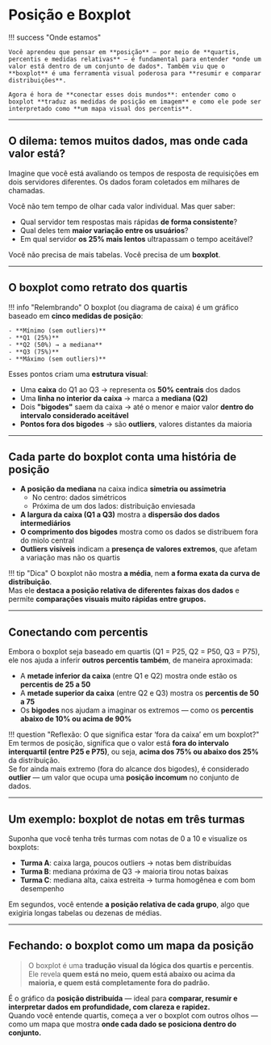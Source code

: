 # Posição e Boxplot

!!! success "Onde estamos"

    Você aprendeu que pensar em **posição** — por meio de **quartis, percentis e medidas relativas** — é fundamental para entender *onde um valor está dentro de um conjunto de dados*. Também viu que o **boxplot** é uma ferramenta visual poderosa para **resumir e comparar distribuições**.

    Agora é hora de **conectar esses dois mundos**: entender como o boxplot **traduz as medidas de posição em imagem** e como ele pode ser interpretado como **um mapa visual dos percentis**.

---

## O dilema: temos muitos dados, mas onde cada valor está?

Imagine que você está avaliando os tempos de resposta de requisições em dois servidores diferentes. Os dados foram coletados em milhares de chamadas.

Você não tem tempo de olhar cada valor individual. Mas quer saber:

- Qual servidor tem respostas mais rápidas **de forma consistente**?  
- Qual deles tem **maior variação entre os usuários**?  
- Em qual servidor **os 25% mais lentos** ultrapassam o tempo aceitável?

Você não precisa de mais tabelas. Você precisa de um **boxplot**.

---

## O boxplot como retrato dos quartis

!!! info "Relembrando"
    O boxplot (ou diagrama de caixa) é um gráfico baseado em **cinco medidas de posição**:

    - **Mínimo (sem outliers)**
    - **Q1 (25%)**
    - **Q2 (50%) → a mediana**
    - **Q3 (75%)**
    - **Máximo (sem outliers)**

Esses pontos criam uma **estrutura visual**:

- Uma **caixa** do Q1 ao Q3 → representa os **50% centrais** dos dados  
- Uma **linha no interior da caixa** → marca a **mediana (Q2)**  
- Dois **"bigodes"** saem da caixa → até o menor e maior valor **dentro do intervalo considerado aceitável**  
- **Pontos fora dos bigodes** → são **outliers**, valores distantes da maioria

---

## Cada parte do boxplot conta uma história de posição

- **A posição da mediana** na caixa indica **simetria ou assimetria**  
    - No centro: dados simétricos  
    - Próxima de um dos lados: distribuição enviesada  
- **A largura da caixa (Q1 a Q3)** mostra a **dispersão dos dados intermediários**  
- **O comprimento dos bigodes** mostra como os dados se distribuem fora do miolo central  
- **Outliers visíveis** indicam a **presença de valores extremos**, que afetam a variação mas não os quartis

!!! tip "Dica"
    O boxplot não mostra **a média**, nem **a forma exata da curva de distribuição**.  
    Mas ele **destaca a posição relativa de diferentes faixas dos dados** e permite **comparações visuais muito rápidas entre grupos.**

---

## Conectando com percentis

Embora o boxplot seja baseado em quartis (Q1 = P25, Q2 = P50, Q3 = P75), ele nos ajuda a inferir **outros percentis também**, de maneira aproximada:

- A **metade inferior da caixa** (entre Q1 e Q2) mostra onde estão os **percentis de 25 a 50**  
- A **metade superior da caixa** (entre Q2 e Q3) mostra os **percentis de 50 a 75**  
- Os **bigodes** nos ajudam a imaginar os extremos — como os **percentis abaixo de 10% ou acima de 90%**

!!! question "Reflexão: O que significa estar ‘fora da caixa’ em um boxplot?"
    Em termos de posição, significa que o valor está **fora do intervalo interquartil (entre P25 e P75)**, ou seja, **acima dos 75% ou abaixo dos 25%** da distribuição.  
    Se for ainda mais extremo (fora do alcance dos bigodes), é considerado **outlier** — um valor que ocupa uma **posição incomum** no conjunto de dados.

---

## Um exemplo: boxplot de notas em três turmas

Suponha que você tenha três turmas com notas de 0 a 10 e visualize os boxplots:

- **Turma A**: caixa larga, poucos outliers → notas bem distribuídas  
- **Turma B**: mediana próxima de Q3 → maioria tirou notas baixas  
- **Turma C**: mediana alta, caixa estreita → turma homogênea e com bom desempenho

Em segundos, você entende **a posição relativa de cada grupo**, algo que exigiria longas tabelas ou dezenas de médias.

---

## Fechando: o boxplot como um mapa da posição

> O boxplot é uma **tradução visual da lógica dos quartis e percentis**.  
> Ele revela **quem está no meio, quem está abaixo ou acima da maioria, e quem está completamente fora do padrão.**

É o gráfico da **posição distribuída** — ideal para **comparar, resumir e interpretar dados em profundidade, com clareza e rapidez.**  
Quando você entende quartis, começa a ver o boxplot com outros olhos — como um mapa que mostra **onde cada dado se posiciona dentro do conjunto.**